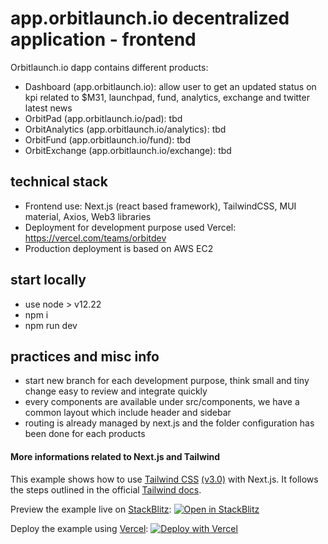 # app.orbitlaunch.io decentralized application - frontend

Orbitlaunch.io dapp contains different products:
- Dashboard (app.orbitlaunch.io): allow user to get an updated status on kpi related to $M31, launchpad, fund, analytics, exchange and twitter latest news
- OrbitPad (app.orbitlaunch.io/pad): tbd
- OrbitAnalytics (app.orbitlaunch.io/analytics): tbd
- OrbitFund (app.orbitlaunch.io/fund): tbd
- OrbitExchange (app.orbitlaunch.io/exchange): tbd

## technical stack

- Frontend use: Next.js (react based framework), TailwindCSS, MUI material, Axios, Web3 libraries
- Deployment for development purpose used Vercel: https://vercel.com/teams/orbitdev
- Production deployment is based on AWS EC2

## start locally

- use node > v12.22
- npm i
- npm run dev

## practices and misc info

- start new branch for each development purpose, think small and tiny change easy to review and integrate quickly
- every components are available under src/components, we have a common layout which include header and sidebar
- routing is already managed by next.js and the folder configuration has been done for each products

#### More informations related to Next.js and Tailwind

This example shows how to use [Tailwind CSS](https://tailwindcss.com/) [(v3.0)](https://tailwindcss.com/blog/tailwindcss-v3) with Next.js. It follows the steps outlined in the official [Tailwind docs](https://tailwindcss.com/docs/guides/nextjs).

Preview the example live on [StackBlitz](http://stackblitz.com/):
[![Open in StackBlitz](https://developer.stackblitz.com/img/open_in_stackblitz.svg)](https://stackblitz.com/github/vercel/next.js/tree/canary/examples/with-tailwindcss)

Deploy the example using [Vercel](https://vercel.com?utm_source=github&utm_medium=readme&utm_campaign=next-example):
[![Deploy with Vercel](https://vercel.com/button)](https://vercel.com/new/git/external?repository-url=https://github.com/vercel/next.js/tree/canary/examples/with-tailwindcss&project-name=with-tailwindcss&repository-name=with-tailwindcss)
